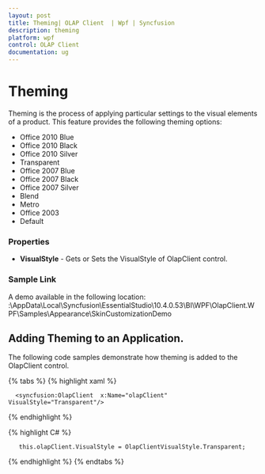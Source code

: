 ```yaml
---
layout: post
title: Theming| OLAP Client  | Wpf | Syncfusion
description: theming
platform: wpf
control: OLAP Client 
documentation: ug
---
```


# Theming

Theming is the process of applying particular settings to the visual elements of a product. This feature provides the following theming options:

 * Office 2010 Blue
 * Office 2010 Black
 * Office 2010 Silver
 * Transparent
 * Office 2007 Blue
 * Office 2007 Black
 * Office 2007 Silver
 * Blend
 * Metro
 * Office 2003
 * Default


### Properties

* **VisualStyle** - Gets or Sets the VisualStyle of OlapClient control.



### Sample Link

A demo available in the following location: <InstalledDrive>:\AppData\Local\Syncfusion\EssentialStudio\10.4.0.53\BI\WPF\OlapClient.WPF\Samples\Appearance\SkinCustomizationDemo


## Adding Theming to an Application. 


  The following code samples demonstrate how theming is added to the OlapClient control.

{% tabs %}
{% highlight xaml %} 





      <syncfusion:OlapClient  x:Name="olapClient" VisualStyle="Transparent"/>



{% endhighlight %}

{% highlight C# %}  





       this.olapClient.VisualStyle = OlapClientVisualStyle.Transparent;

{% endhighlight %} 
{% endtabs %}



